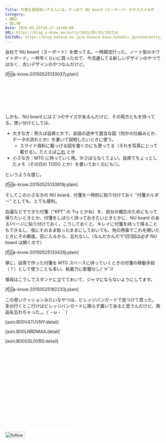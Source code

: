```yaml
---
Title: 付箋を普段使いする人には、やっぱり NU board（ヌーボード）がオススメな件
Category:
- 雑記
- 買い物
Date: 2015-05-25T19:27:14+09:00
URL: https://blog.a-know.me/entry/2015/05/25/192714
EditURL: https://blog.hatena.ne.jp/a-know/a-know.hateblo.jp/atom/entry/8454420450095482008
---
```


会社で NU board（ヌーボード）を使ってる。一時期流行った、ノート型のホワイトボード。一昨年くらいに買ったので、今流通してる新しいデザインのやつではなく、古いデザインのやつなんだけど。


[f:id:a-know:20150525133037j:plain]



<!-- more -->

<script async src="//pagead2.googlesyndication.com/pagead/js/adsbygoogle.js"></script>
<!-- article-top -->
<ins class="adsbygoogle"
     style="display:inline-block;width:728px;height:90px"
     data-ad-client="ca-pub-3463034538369189"
     data-ad-slot="8367620130"></ins>
<script>
(adsbygoogle = window.adsbygoogle || []).push({});
</script>


しかも、NU board には２つのサイズがあるんだけど、その両方ともを持ってる。使い分けとしては、


* 大きな方：例えば自席とかで、会話の途中で適当な図（何かの仕組みとか、データの流れとか）を書いて説明したいときに使う。
    * スライド資料に載っける図を書くのにも使ってる（それを写真にとって載せる）。たとえば[これ](http://www.slideshare.net/aknow3373/aws-46898877) とか
* 小さな方：MTG に持っていく用。かさばらなくてよい。自席でちょっとしたメモ（その日の TODO とか）を書いておくのにも◎。


というような感じ。


[f:id:a-know:20150525133819j:plain]


そしてこの小さな方の NU board、付箋を一時的に貼り付けておく "付箋ホルダー" としても、とても便利。


会議などでできた付箋（"KPT" の Try とかね）を、自分の備忘のためにもって帰りたいときとか、付箋をしばらく持っておきたいときとかに、NU board のある1ページに貼り付けておく。こうしておくと、キレイに付箋を持って帰ることもできるし、仮にそのまま貼ったままにしておいても、他の用事でこれを開いたときにその都度、目に入るから、忘れない。（なんだかんだで1日1回は必ず NU board は開くので）


[f:id:a-know:20150525133426j:plain]


単に、自席で作った付箋を MTG スペースに持っていくときの付箋の移動手段（？）として使うことも多い。粘着力に影響なし(ﾟ∀ﾟ)!


普段はこうしてスタンドに立てておいて、ジャマにならないようにしてます。


[f:id:a-know:20150525182220j:plain]


この青いクッションみたいなやつは、ビレッジバンガードで見つけて買った。
多分行くとこ行けばビレッジバンガードに限らず置いてあると思うんだけど、商品名忘れちゃった。。(´・ω・｀)


[asin:B00V47UVNY:detail]


[asin:B00LNRDM4A:detail]


[asin:B00GSL0VBS:detail]


<script async src="//pagead2.googlesyndication.com/pagead/js/adsbygoogle.js"></script>
<!-- article-bottom2 -->
<ins class="adsbygoogle"
     style="display:inline-block;width:300px;height:250px"
     data-ad-client="ca-pub-3463034538369189"
     data-ad-slot="5274552934"></ins>
<script>
(adsbygoogle = window.adsbygoogle || []).push({});
</script>

<div>
<a href='http://cloud.feedly.com/#subscription%2Ffeed%2Fhttp%3A%2F%2Fblog.a-know.me%2Ffeed'  target='blank'><img id='feedlyFollow' src='//s3.feedly.com/img/follows/feedly-follow-rectangle-volume-small_2x.png' alt='follow us in feedly' width='65' height='20'></a>

<iframe src="//blog.hatena.ne.jp/a-know/a-know.hateblo.jp/subscribe/iframe" allowtransparency="true" frameborder="0" scrolling="no" width="150" height="28"></iframe>
</div>
